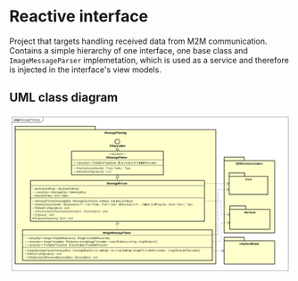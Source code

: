 # Reactive interface

Project that targets handling received data from M2M communication. Contains a simple hierarchy of one interface, one base class and `ImageMessageParser` implemetation, which is used as a service and therefore is injected in the interface's view models.

## UML class diagram

![Reactive interface class diagram](MessageParsingUML.png)
